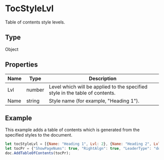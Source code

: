 # TocStyleLvl

Table of contents style levels.

## Type

Object

## Properties

| Name | Type | Description |
| ---- | ---- | ----------- |
| Lvl | number | Level which will be applied to the specified style in the table of contents. |
| Name | string | Style name (for example, "Heading 1"). |


## Example

This example adds a table of contents which is generated from the specified styles to the document.

```javascript editor-pdf
let tocStyleLvl = [{Name: "Heading 1", Lvl: 2}, {Name: "Heading 2", Lvl: 3}];
let tocPr = {"ShowPageNums": true, "RightAlgn": true, "LeaderType": "dot", "FormatAsLinks": true, "BuildFrom": {"StylesLvls": tocStyleLvl}, "TocStyle": "standard"};
doc.AddTableOfContents(tocPr);
```
